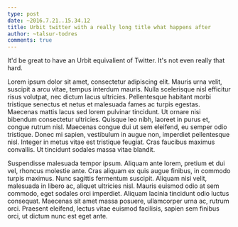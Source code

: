 ```yaml
---
type: post
date: ~2016.7.21..15.34.12
title: Urbit twitter with a really long title what happens after
author: ~talsur-todres
comments: true
---
```


It'd be great to have an Urbit equivalient of Twitter.  It's not even
really that hard.

Lorem ipsum dolor sit amet, consectetur adipiscing elit. Mauris urna
velit, suscipit a arcu vitae, tempus interdum mauris. Nulla
scelerisque nisl efficitur risus volutpat, nec dictum lacus ultricies.
Pellentesque habitant morbi tristique senectus et netus et malesuada
fames ac turpis egestas. Maecenas mattis lacus sed lorem pulvinar
tincidunt. Ut ornare nisi bibendum consectetur ultricies. Quisque leo
nibh, laoreet in purus et, congue rutrum nisl. Maecenas congue dui ut
sem eleifend, eu semper odio tristique. Donec mi sapien, vestibulum in
augue non, imperdiet pellentesque nisl. Integer in metus vitae est
tristique feugiat. Cras faucibus maximus convallis. Ut tincidunt
sodales massa vitae blandit.

Suspendisse malesuada tempor ipsum. Aliquam ante lorem, pretium et dui
vel, rhoncus molestie ante. Cras aliquam ex quis augue finibus, in
commodo turpis maximus. Nunc sagittis fermentum suscipit. Aliquam nisi
velit, malesuada in libero ac, aliquet ultricies nisl. Mauris euismod
odio at sem commodo, eget sodales orci imperdiet. Aliquam lacinia
tincidunt odio luctus consequat. Maecenas sit amet massa posuere,
ullamcorper urna ac, rutrum orci. Praesent eleifend, lectus vitae
euismod facilisis, sapien sem finibus orci, ut dictum nunc est eget
ante.
